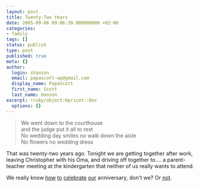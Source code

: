 ```yaml
---
layout: post
title: Twenty-Two Years
date: 2005-09-06 09:06:39.000000000 +02:00
categories:
- family
tags: []
status: publish
type: post
published: true
meta: {}
author:
  login: shanson
  email: papascott-wp@gmail.com
  display_name: PapaScott
  first_name: Scott
  last_name: Hanson
excerpt: !ruby/object:Hpricot::Doc
  options: {}
---
```

<blockquote>We went down to the courthouse<br />
and the judge put it all to rest<br />
No wedding day smiles no walk down the aisle<br />
No flowers no wedding dress</p></blockquote>
<p>That was twenty-two years ago. Tonight we are getting together after work, leaving Christopher with his Oma, and driving off together to.... a parent-teacher meeting at the kindergarten that neither of us really wants to attend.</p>
<p>We really know <a href="https://www.papascott.de/archives/2000/09/06/">how</a> <a href="https://www.papascott.de/archives/2001/09/06/">to</a> <a href="https://www.papascott.de/archives/2002/09/07/">celebrate</a> <a href="https://www.papascott.de/archives/2003/09/08/">our</a> anniversary, don't we? Or <a href="https://www.papascott.de/archives/2004/09/06/">not</a>.</p>
